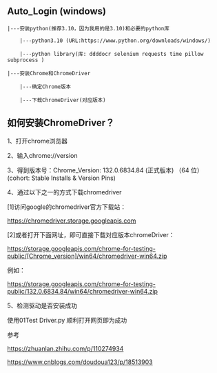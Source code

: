 ## Auto_Login (windows)
    |---安装python(推荐3.10，因为我用的是3.10)和必要的python库

        |---python3.10 (URL:https://www.python.org/downloads/windows/)
    
        |---python library(库: ddddocr selenium requests time pillow subprocess )
    
    |---安装Chrome和ChromeDriver

        |---确定Chrome版本
    
        |---下载ChromeDriver(对应版本)
    

## 如何安装ChromeDriver？
1、打开chrome浏览器

2、输入chrome://version 

3、得到版本号：Chrome_Version: 132.0.6834.84 (正式版本) （64 位） (cohort: Stable Installs & Version Pins) 

4、通过以下之一的方式下载chromedriver

[1]访问google的chromedriver官方下载站：

https://chromedriver.storage.googleapis.com

[2]或者打开下面网址，即可直接下载对应版本chromeDriver：

https://storage.googleapis.com/chrome-for-testing-public/[Chrome_version]/win64/chromedriver-win64.zip

例如：

https://storage.googleapis.com/chrome-for-testing-public/132.0.6834.84/win64/chromedriver-win64.zip

5、检测驱动是否安装成功

使用01Test Driver.py 顺利打开网页即为成功

参考

https://zhuanlan.zhihu.com/p/110274934

https://www.cnblogs.com/doudoua123/p/18513903



